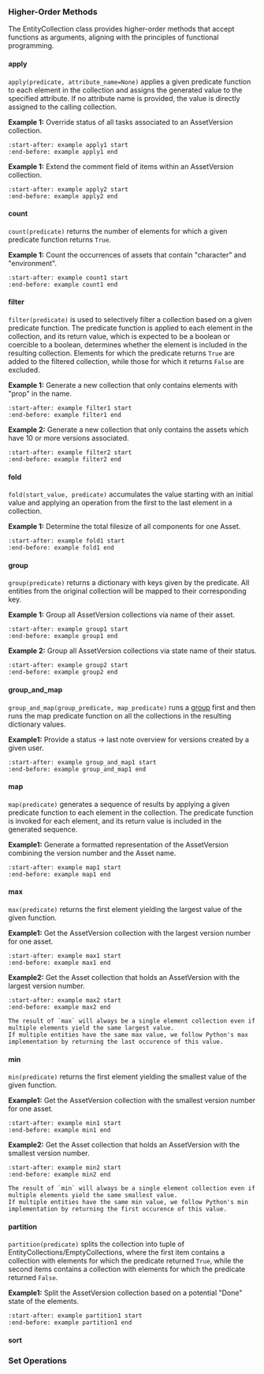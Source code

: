 ### Higher-Order Methods

The EntityCollection class provides higher-order methods that accept functions as arguments, aligning with the principles of functional programming.

#### apply

`apply(predicate, attribute_name=None)` applies a given predicate function to each element in the collection and assigns the generated value to the specified attribute. 
If no attribute name is provided, the value is directly assigned to the calling collection.

**Example 1:** Override status of all tasks associated to an AssetVersion collection.
```{include} collections/examples.md
:start-after: example apply1 start
:end-before: example apply1 end
```

**Example 1:** Extend the comment field of items within an AssetVersion collection.
```{include} collections/examples.md
:start-after: example apply2 start
:end-before: example apply2 end
```

#### count

`count(predicate)` returns the number of elements for which a given predicate function returns `True`.

**Example 1:** Count the occurrences of assets that contain "character" and "environment".
```{include} collections/examples.md
:start-after: example count1 start
:end-before: example count1 end
```

#### filter

`filter(predicate)` is used to selectively filter a collection based on a given predicate function. 
The predicate function is applied to each element in the collection, and its return value, which is expected to be a boolean or coercible to a boolean, determines whether the element is included in the resulting collection. Elements for which the predicate returns `True` are added to the filtered collection, while those for which it returns `False` are excluded.

**Example 1:** Generate a new collection that only contains elements with "prop" in the name.
```{include} collections/examples.md
:start-after: example filter1 start
:end-before: example filter1 end
```

**Example 2:** Generate a new collection that only contains the assets which have 10 or more versions associated.
```{include} collections/examples.md
:start-after: example filter2 start
:end-before: example filter2 end
```

#### fold

`fold(start_value, predicate)` accumulates the value starting with an initial value and applying an operation from the first to the last element in a collection.

**Example 1:** Determine the total filesize of all components for one Asset.
```{include} collections/examples.md
:start-after: example fold1 start
:end-before: example fold1 end
```

#### group

`group(predicate)` returns a dictionary with keys given by the predicate. All entities from the original collection will be mapped to their corresponding key.

**Example 1:** Group all AssetVersion collections via name of their asset.
```{include} collections/examples.md
:start-after: example group1 start
:end-before: example group1 end
```

**Example 2:** Group all AssetVersion collections via state name of their status.
```{include} collections/examples.md
:start-after: example group2 start
:end-before: example group2 end
```

#### group_and_map

`group_and_map(group_predicate, map_predicate)` runs a [group](#group) first and then runs the map predicate function on all the collections in the resulting dictionary values.

**Example1:** Provide a status -> last note overview for versions created by a given user.
```{include} collections/examples.md
:start-after: example group_and_map1 start
:end-before: example group_and_map1 end
```

#### map

`map(predicate)` generates a sequence of results by applying a given predicate function to each element in the collection. The predicate function is invoked for each element, and its return value is included in the generated sequence.

**Example1:** Generate a formatted representation of the AssetVersion combining the version number and the Asset name.
```{include} collections/examples.md
:start-after: example map1 start
:end-before: example map1 end
```

#### max

`max(predicate)` returns the first element yielding the largest value of the given function.

**Example1:** Get the AssetVersion collection with the largest version number for one asset.
```{include} collections/examples.md
:start-after: example max1 start
:end-before: example max1 end
```

**Example2:** Get the Asset collection that holds an AssetVersion with the largest version number.
```{include} collections/examples.md
:start-after: example max2 start
:end-before: example max2 end
```

```{attention}
The result of `max` will always be a single element collection even if multiple elements yield the same largest value. 
If multiple entities have the same max value, we follow Python's max implementation by returning the last occurence of this value. 
```

#### min

`min(predicate)` returns the first element yielding the smallest value of the given function.

**Example1:** Get the AssetVersion collection with the smallest version number for one asset.
```{include} collections/examples.md
:start-after: example min1 start
:end-before: example min1 end
```

**Example2:** Get the Asset collection that holds an AssetVersion with the smallest version number.
```{include} collections/examples.md
:start-after: example min2 start
:end-before: example min2 end
```

```{attention}
The result of `min` will always be a single element collection even if multiple elements yield the same smallest value. 
If multiple entities have the same min value, we follow Python's min implementation by returning the first occurence of this value. 
```

#### partition

`partition(predicate)` splits the collection into tuple of EntityCollections/EmptyCollections, where the first item contains a collection with elements for which the predicate returned `True`, while the second items contains a collection with elements for which the predicate returned `False`.

**Example1:** Split the AssetVersion collection based on a potential "Done" state of the elements.
```{include} collections/examples.md
:start-after: example partition1 start
:end-before: example partition1 end
```

#### sort

### Set Operations

